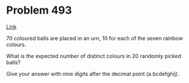# Problem 493

[Link](https://projecteuler.net/problem=493)

$70$ coloured balls are placed in an urn, $10$ for each of the seven rainbow colours.

What is the expected number of distinct colours in $20$ randomly picked balls?

Give your answer with nine digits after the decimal point (a.bcdefghij).
